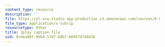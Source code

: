 ```yaml
---
content_type: resource
description: ''
file: https://ol-ocw-studio-app-production.s3.amazonaws.com/courses/6-006-introduction-to-algorithms-fall-2011/0cdea80f9eb857d7b8b760957d7d4436_jZbkToeNK2g.vtt
file_type: application/x-subrip
resourcetype: Other
title: 3play caption file
uid: 0cdea80f-9eb8-57d7-b8b7-60957d7d4436
---
```

